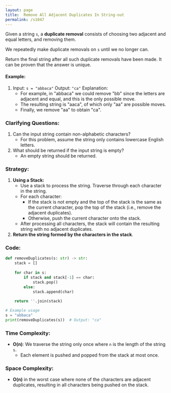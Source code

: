 ```yaml
---
layout: page
title:  Remove All Adjacent Duplicates In String-out
permalink: /s1047
---
```

Given a string `s`, a **duplicate removal** consists of choosing two adjacent and equal letters, and removing them.

We repeatedly make duplicate removals on `s` until we no longer can.

Return the final string after all such duplicate removals have been made. It can be proven that the answer is unique.

#### Example:
1. Input: `s = "abbaca"`
   Output: `"ca"`
   Explanation: 
   - For example, in "abbaca" we could remove "bb" since the letters are adjacent and equal, and this is the only possible move. 
   - The resulting string is "aaca", of which only "aa" are possible moves. 
   - Finally, we remove "aa" to obtain "ca".

### Clarifying Questions:
1. Can the input string contain non-alphabetic characters?
   - For this problem, assume the string only contains lowercase English letters.
2. What should be returned if the input string is empty?
   - An empty string should be returned.

### Strategy:
1. **Using a Stack:**
   - Use a stack to process the string. Traverse through each character in the string.
   - For each character:
     - If the stack is not empty and the top of the stack is the same as the current character, pop the top of the stack (i.e., remove the adjacent duplicates).
     - Otherwise, push the current character onto the stack.
   - After processing all characters, the stack will contain the resulting string with no adjacent duplicates.
2. **Return the string formed by the characters in the stack**.

### Code:

```python
def removeDuplicates(s: str) -> str:
    stack = []
    
    for char in s:
        if stack and stack[-1] == char:
            stack.pop()
        else:
            stack.append(char)
    
    return ''.join(stack)

# Example usage
s = "abbaca"
print(removeDuplicates(s))  # Output: "ca"
```

### Time Complexity:
- **O(n)**: We traverse the string only once where `n` is the length of the string `s`.
  - Each element is pushed and popped from the stack at most once.
  
### Space Complexity:
- **O(n)** in the worst case where none of the characters are adjacent duplicates, resulting in all characters being pushed on the stack.